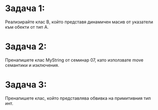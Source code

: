 # Задача 1: 
Реализирайте клас B, който представя динамичен масив от указатели към обекти от тип A.

# Задача 2: 
Пренапишете клас MyString от семинар 07, като използвате move семантики и изключения.

# Задача 3: 
Пренапишете клас, който представлява обвивка на примитивния тип инт.
